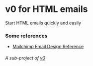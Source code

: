 # v0 for HTML emails
Start HTML emails quickly and easily


### Some references
- [Mailchimp Email Design Reference](http://templates.mailchimp.com)


###### A sub-project of [v0](https://github.com/jheftmann/v0)